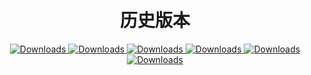 <h1 align="center">
  <br>历史版本<br>
</h1>

<div align="center">
    <a href="https://github.com/MoGuangYu/Surfing/releases/tag/v6.8.2">
        <img alt="Downloads" src="https://img.shields.io/github/downloads/MoGuangYu/Surfing/v6.8.2/total?label=Download@v6.8.2&labelColor=00b56a&logo=git&logoColor=white">
    </a>
    <a href="https://github.com/MoGuangYu/Surfing/releases/tag/v6.8.3">
        <img alt="Downloads" src="https://img.shields.io/github/downloads/MoGuangYu/Surfing/v6.8.3/total?label=Download@v6.8.3&labelColor=00b56a&logo=git&logoColor=white">
    </a>    
    <a href="https://github.com/MoGuangYu/Surfing/releases/tag/v6.8.4">
        <img alt="Downloads" src="https://img.shields.io/github/downloads/MoGuangYu/Surfing/v6.8.4/total?label=Download@v6.8.4&labelColor=00b56a&logo=git&logoColor=white">
    </a>
    <a href="https://github.com/MoGuangYu/Surfing/releases/tag/v6.8.5">
        <img alt="Downloads" src="https://img.shields.io/github/downloads/MoGuangYu/Surfing/v6.8.5/total?label=Download@v6.8.5&labelColor=00b56a&logo=git&logoColor=white">
    </a>
    <a href="https://github.com/MoGuangYu/Surfing/releases/tag/v6.8.6">
        <img alt="Downloads" src="https://img.shields.io/github/downloads/MoGuangYu/Surfing/v6.8.6/total?label=Download@v6.8.6&labelColor=00b56a&logo=git&logoColor=white">
    </a>
    <a href="https://github.com/MoGuangYu/Surfing/releases/tag/v6.8.7">
        <img alt="Downloads" src="https://img.shields.io/github/downloads/MoGuangYu/Surfing/v6.8.7/total?label=Download@v6.8.7&labelColor=00b56a&logo=git&logoColor=white">
    </a>
</div>
